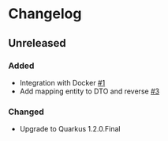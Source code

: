 
# Changelog

## Unreleased

### Added

- Integration with Docker [#1][1]
- Add mapping entity to DTO and reverse [#3][3]

[1]: https://github.com/tdevilleduc/urthehero-reader/issues/1
[3]: https://github.com/tdevilleduc/urthehero-reader/issues/3

### Changed

- Upgrade to Quarkus 1.2.0.Final
